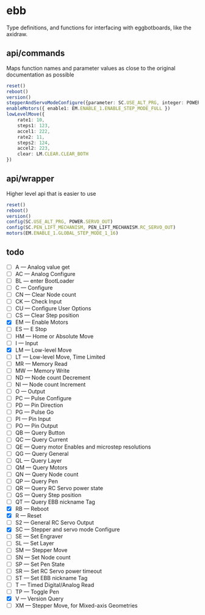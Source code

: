 # ebb

Type definitions, and functions for interfacing with eggbotboards, like the axidraw.

## api/commands

Maps function names and parameter values as close to the original documentation as possible

```ts
reset()
reboot()
version()
stepperAndServoModeConfigure({parameter: SC.USE_ALT_PRG, integer: POWER.SERVO_OUT})
enableMotors({ enable1: EM.ENABLE_1.ENABLE_STEP_MODE_FULL })
lowLevelMove({
    rate1: 10,
    steps1: 123,
    accel1: 222,
    rate2: 11,
    steps2: 124,
    accel2: 223,
    clear: LM.CLEAR.CLEAR_BOTH
})
````

## api/wrapper

Higher level api that is easier to use

```ts
reset()
reboot()
version()
config(SC.USE_ALT_PRG, POWER.SERVO_OUT)
config(SC.PEN_LIFT_MECHANISM, PEN_LIFT_MECHANISM.RC_SERVO_OUT)
motors(EM.ENABLE_1.GLOBAL_STEP_MODE_1_16)
````

## todo

- [ ] A — Analog value get
- [ ] AC — Analog Configure
- [ ] BL — enter BootLoader
- [ ] C — Configure
- [ ] CN — Clear Node count
- [ ] CK — Check Input
- [ ] CU — Configure User Options
- [ ] CS — Clear Step position
- [x] EM — Enable Motors
- [ ] ES — E Stop
- [ ] HM — Home or Absolute Move
- [ ] I — Input
- [x] LM — Low-level Move
- [ ] LT — Low-level Move, Time Limited
- [ ] MR — Memory Read
- [ ] MW — Memory Write
- [ ] ND — Node count Decrement
- [ ] NI — Node count Increment
- [ ] O — Output
- [ ] PC — Pulse Configure
- [ ] PD — Pin Direction
- [ ] PG — Pulse Go
- [ ] PI — Pin Input
- [ ] PO — Pin Output
- [ ] QB — Query Button
- [ ] QC — Query Current
- [ ] QE — Query motor Enables and microstep resolutions
- [ ] QG — Query General
- [ ] QL — Query Layer
- [ ] QM — Query Motors
- [ ] QN — Query Node count
- [ ] QP — Query Pen
- [ ] QR — Query RC Servo power state
- [ ] QS — Query Step position
- [ ] QT — Query EBB nickname Tag
- [x] RB — Reboot
- [x] R — Reset
- [ ] S2 — General RC Servo Output
- [x] SC — Stepper and servo mode Configure
- [ ] SE — Set Engraver
- [ ] SL — Set Layer
- [ ] SM — Stepper Move
- [ ] SN — Set Node count
- [ ] SP — Set Pen State
- [ ] SR — Set RC Servo power timeout
- [ ] ST — Set EBB nickname Tag
- [ ] T — Timed Digital/Analog Read
- [ ] TP — Toggle Pen
- [x] V — Version Query
- [ ] XM — Stepper Move, for Mixed-axis Geometries
